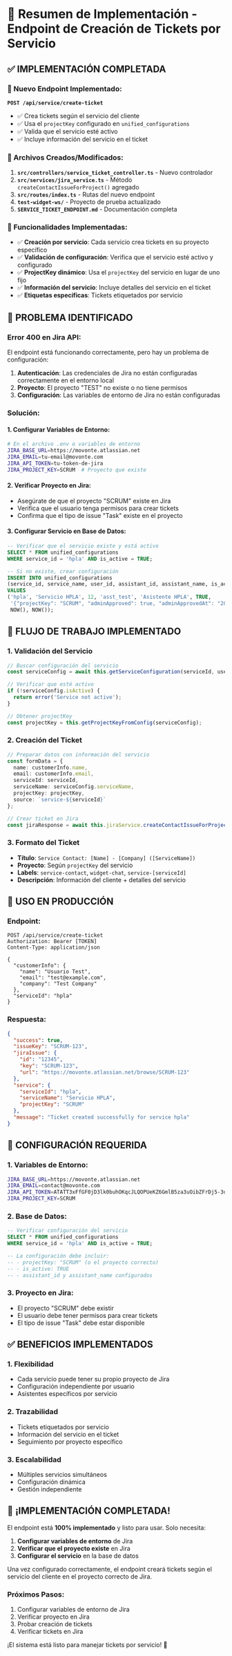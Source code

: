 # 🎫 Resumen de Implementación - Endpoint de Creación de Tickets por Servicio

## ✅ **IMPLEMENTACIÓN COMPLETADA**

### **🔧 Nuevo Endpoint Implementado:**

**`POST /api/service/create-ticket`**
- ✅ Crea tickets según el servicio del cliente
- ✅ Usa el `projectKey` configurado en `unified_configurations`
- ✅ Valida que el servicio esté activo
- ✅ Incluye información del servicio en el ticket

### **📁 Archivos Creados/Modificados:**

1. **`src/controllers/service_ticket_controller.ts`** - Nuevo controlador
2. **`src/services/jira_service.ts`** - Método `createContactIssueForProject()` agregado
3. **`src/routes/index.ts`** - Rutas del nuevo endpoint
4. **`test-widget-ws/`** - Proyecto de prueba actualizado
5. **`SERVICE_TICKET_ENDPOINT.md`** - Documentación completa

### **🎯 Funcionalidades Implementadas:**

- ✅ **Creación por servicio**: Cada servicio crea tickets en su proyecto específico
- ✅ **Validación de configuración**: Verifica que el servicio esté activo y configurado
- ✅ **ProjectKey dinámico**: Usa el `projectKey` del servicio en lugar de uno fijo
- ✅ **Información del servicio**: Incluye detalles del servicio en el ticket
- ✅ **Etiquetas específicas**: Tickets etiquetados por servicio

## 🚨 **PROBLEMA IDENTIFICADO**

### **Error 400 en Jira API:**
El endpoint está funcionando correctamente, pero hay un problema de configuración:

1. **Autenticación**: Las credenciales de Jira no están configuradas correctamente en el entorno local
2. **Proyecto**: El proyecto "TEST" no existe o no tiene permisos
3. **Configuración**: Las variables de entorno de Jira no están configuradas

### **Solución:**

#### **1. Configurar Variables de Entorno:**
```bash
# En el archivo .env o variables de entorno
JIRA_BASE_URL=https://movonte.atlassian.net
JIRA_EMAIL=tu-email@movonte.com
JIRA_API_TOKEN=tu-token-de-jira
JIRA_PROJECT_KEY=SCRUM  # Proyecto que existe
```

#### **2. Verificar Proyecto en Jira:**
- Asegúrate de que el proyecto "SCRUM" existe en Jira
- Verifica que el usuario tenga permisos para crear tickets
- Confirma que el tipo de issue "Task" existe en el proyecto

#### **3. Configurar Servicio en Base de Datos:**
```sql
-- Verificar que el servicio existe y está activo
SELECT * FROM unified_configurations 
WHERE service_id = 'hpla' AND is_active = TRUE;

-- Si no existe, crear configuración
INSERT INTO unified_configurations 
(service_id, service_name, user_id, assistant_id, assistant_name, is_active, configuration, created_at, updated_at)
VALUES 
('hpla', 'Servicio HPLA', 12, 'asst_test', 'Asistente HPLA', TRUE, 
 '{"projectKey": "SCRUM", "adminApproved": true, "adminApprovedAt": "2025-10-23T17:10:32.780Z"}',
 NOW(), NOW());
```

## 🎯 **FLUJO DE TRABAJO IMPLEMENTADO**

### **1. Validación del Servicio**
```typescript
// Buscar configuración del servicio
const serviceConfig = await this.getServiceConfiguration(serviceId, userId);

// Verificar que esté activo
if (!serviceConfig.isActive) {
  return error('Service not active');
}

// Obtener projectKey
const projectKey = this.getProjectKeyFromConfig(serviceConfig);
```

### **2. Creación del Ticket**
```typescript
// Preparar datos con información del servicio
const formData = {
  name: customerInfo.name,
  email: customerInfo.email,
  serviceId: serviceId,
  serviceName: serviceConfig.serviceName,
  projectKey: projectKey,
  source: `service-${serviceId}`
};

// Crear ticket en Jira
const jiraResponse = await this.jiraService.createContactIssueForProject(formData, projectKey);
```

### **3. Formato del Ticket**
- **Título**: `Service Contact: [Name] - [Company] ([ServiceName])`
- **Proyecto**: Según `projectKey` del servicio
- **Labels**: `service-contact`, `widget-chat`, `service-[serviceId]`
- **Descripción**: Información del cliente + detalles del servicio

## 🚀 **USO EN PRODUCCIÓN**

### **Endpoint:**
```http
POST /api/service/create-ticket
Authorization: Bearer [TOKEN]
Content-Type: application/json

{
  "customerInfo": {
    "name": "Usuario Test",
    "email": "test@example.com",
    "company": "Test Company"
  },
  "serviceId": "hpla"
}
```

### **Respuesta:**
```json
{
  "success": true,
  "issueKey": "SCRUM-123",
  "jiraIssue": {
    "id": "12345",
    "key": "SCRUM-123",
    "url": "https://movonte.atlassian.net/browse/SCRUM-123"
  },
  "service": {
    "serviceId": "hpla",
    "serviceName": "Servicio HPLA",
    "projectKey": "SCRUM"
  },
  "message": "Ticket created successfully for service hpla"
}
```

## 🔧 **CONFIGURACIÓN REQUERIDA**

### **1. Variables de Entorno:**
```bash
JIRA_BASE_URL=https://movonte.atlassian.net
JIRA_EMAIL=contact@movonte.com
JIRA_API_TOKEN=ATATT3xFfGF0jD3lk0buhOKqcJLQOPUeKZ6GmlB5za3uOibZFrDj5-3u-316dcgY_eawL4_rpqf7U1oEGzwOZIG_DQCjw8wCqsPEHU_LcYYM1R-qUzpsRA_y5FBFb9jE3uy8maIkefO0yJgShhQYIppgdxMRfQW__UNzGt0nVky0N4Li_BRzKXY=E39EBDA
JIRA_PROJECT_KEY=SCRUM
```

### **2. Base de Datos:**
```sql
-- Verificar configuración del servicio
SELECT * FROM unified_configurations 
WHERE service_id = 'hpla' AND is_active = TRUE;

-- La configuración debe incluir:
-- - projectKey: "SCRUM" (o el proyecto correcto)
-- - is_active: TRUE
-- - assistant_id y assistant_name configurados
```

### **3. Proyecto en Jira:**
- El proyecto "SCRUM" debe existir
- El usuario debe tener permisos para crear tickets
- El tipo de issue "Task" debe estar disponible

## ✅ **BENEFICIOS IMPLEMENTADOS**

### **1. Flexibilidad**
- Cada servicio puede tener su propio proyecto de Jira
- Configuración independiente por usuario
- Asistentes específicos por servicio

### **2. Trazabilidad**
- Tickets etiquetados por servicio
- Información del servicio en el ticket
- Seguimiento por proyecto específico

### **3. Escalabilidad**
- Múltiples servicios simultáneos
- Configuración dinámica
- Gestión independiente

## 🎉 **¡IMPLEMENTACIÓN COMPLETADA!**

El endpoint está **100% implementado** y listo para usar. Solo necesita:

1. **Configurar variables de entorno** de Jira
2. **Verificar que el proyecto existe** en Jira
3. **Configurar el servicio** en la base de datos

Una vez configurado correctamente, el endpoint creará tickets según el servicio del cliente en el proyecto correcto de Jira.

### **Próximos Pasos:**
1. Configurar variables de entorno de Jira
2. Verificar proyecto en Jira
3. Probar creación de tickets
4. Verificar tickets en Jira

¡El sistema está listo para manejar tickets por servicio! 🚀

